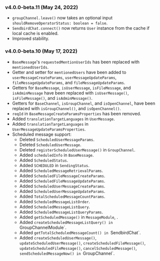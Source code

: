 ### v4.0.0-beta.11 (May 24, 2022)
- `groupChannel.leave()` now takes an optional input `shouldRemoveOperatorStatus: boolean = false`.
- `SendbirdChat.connect()` now returns `User` instance from the cache if local cache is enabled.
- Improved stability.

### v4.0.0-beta.10 (May 17, 2022)
- `BaseMessage`'s `requestedMentionUserIds` has been replaced with `mentionedUserIds`.
- Getter and setter for `mentionedUsers` have been added to `userMessageCreateParams`, `userMessageUpdateParams`, `fileMessageUpdateParams`, and `fileMessageUpdateParams`.
- Getters for `BaseMessage`, `isUserMessage`, `isFileMessage`, and `isAdminMessage` have been replaced with `isUserMessage()`, `isFileMessage()`, and `isAdminMessage()`.
- Getters for `BaseChannel`, `isGroupChannel`, and `isOpenChannel`, have been replaced with `isGroupChannel()`, and `isOpenChannel()`.
- `reqId` in `BaseMessageCreateParamsProperties` has been removed.
- Added `translationTargetLanguages` in `UserMessage`.
- Added `translationTargetLanguages` in `UserMessageUpdateParamsProperties`.
- Scheduled message support:
    - Deleted `ScheduledUserMessageParams`.
    - Deleted `ScheduledUserMessage`.
    - Deleted `registerScheduledUserMessage()` in `GroupChannel`.
    - Added `scheduledInfo` in `BaseMessage`.
    - Added `ScheduledStatus`.
    - Added `SCHEDULED` in `SendingStatus`.
    - Added `ScheduledMessageRetrievalParams`.
    - Added `ScheduledFileMessageCreateParams`.
    - Added `ScheduledFileMessageUpdateParams`.
    - Added `ScheduledUserMessageCreateParams`.
    - Added `ScheduledUserMessageUpdateParams`.
    - Added `TotalScheduledMessageCountParams`.
    - Added `ScheduledMessageListOrder`.
    - Added `ScheduledMessageListQuery`.
    - Added `ScheduledMessageListQueryParams`.
    - Added `getScheduledMessage()` in `MessageModule`, .
    - Added `createScheduledMessageListQuery() in `GroupChannelModule`.
    - Added `getTotalScheduledMessageCount() in `SendbirdChat`.
    - Added `createScheduledUserMessage()`, `updateScheduledUserMessage()`, `createScheduledFileMessage()`, `updateScheduledFileMessage()`, `cancelScheduledMessage()`, `sendScheduledMessageNow() in `GroupChannel`.